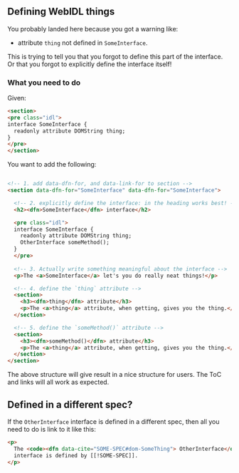 ## Defining WebIDL things
You probably landed here because you got a warning like:

 * attribute `thing` not defined in `SomeInterface`.

This is trying to tell you that you forgot to define this part of the interface. Or that you forgot to explicitly define the interface itself!

### What you need to do

Given: 

```HTML
<section>
<pre class="idl">
interface SomeInterface {
  readonly attribute DOMString thing;
}
</pre>
</section>
```

You want to add the following:

```HTML

<!-- 1. add data-dfn-for, and data-link-for to section --> 
<section data-dfn-for="SomeInterface" data-dfn-for="SomeInterface">

  <!-- 2. explicitly define the interface: in the heading works best! -->
  <h2><dfn>SomeInterface</dfn> interface</h2>

  <pre class="idl">
  interface SomeInterface {
    readonly attribute DOMString thing;
    OtherInterface someMethod();
  }
  </pre>
   
  <!-- 3. Actually write something meaningful about the interface -->
  <p>The <a>SomeInterface</a> let's you do really neat things!</p>

  <!-- 4. define the `thing` attribute -->
  <section>
    <h3><dfn>thing</dfn> attribute</h3>
    <p>The <a>thing</a> attribute, when getting, gives you the thing.</p> 
  </section>

  <!-- 5. define the `someMethod()` attribute -->
  <section>
    <h3><dfn>someMethod()</dfn> attribute</h3>
    <p>The <a>thing</a> attribute, when getting, gives you the thing.</p> 
  </section>
</section>
```

The above structure will give result in a nice structure for users. The ToC and links will all work as expected. 

## Defined in a different spec?
If the `OtherInterface` interface is defined in a different spec, then all you need to do is link to it like this:

```HTML
<p>
  The <code><dfn data-cite="SOME-SPEC#dom-SomeThing"> OtherInterface</dfn></code>
  interface is defined by [[!SOME-SPEC]].
</p>
```